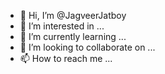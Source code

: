 - 👋 Hi, I’m @JagveerJatboy
- 👀 I’m interested in ...
- 🌱 I’m currently learning ...
- 💞️ I’m looking to collaborate on ...
- 📫 How to reach me ...

<!---
JagveerJatboy/JagveerJatboy is a ✨ special ✨ repository because its `README.md` (this file) appears on your GitHub profile.
You can click the Preview link to take a look at your changes.
--->
